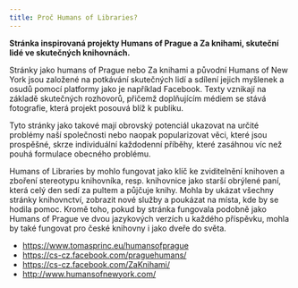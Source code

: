 ```yaml
---
title: Proč Humans of Libraries?
---
```


**Stránka inspirovaná projekty Humans of Prague a Za knihami, skuteční lidé ve skutečných knihovnách.**

Stránky jako humans of Prague nebo Za knihami a původní Humans of New York jsou založené na potkávání skutečných lidí a sdílení jejich myšlenek a osudů pomocí platformy jako je například Facebook. Texty vznikají na základě skutečných rozhovorů, přičemž doplňujícím médiem se stává fotografie, která projekt posouvá blíž k publiku. 

Tyto stránky jako takové mají obrovský potenciál ukazovat na určité problémy naší společnosti nebo naopak popularizovat věci, které jsou prospěšné, skrze individuální každodenní příběhy, které zasáhnou víc než pouhá formulace obecného problému.  

Humans of Libraries by mohlo fungovat jako klíč ke zviditelnění knihoven a zboření stereotypu knihovníka, resp. knihovnice jako starší obrýlené paní, která celý den sedí za pultem a půjčuje knihy. Mohla by ukázat všechny stránky knihovnctví, zobrazit nové služby a poukázat na místa, kde by se hodila pomoc. Kromě toho, pokud by stránka fungovala podobně jako Humans of Prague ve dvou jazykových verzích u každého příspěvku, mohla by také fungovat pro české knihovny i jako dveře do světa.

- https://www.tomasprinc.eu/humansofprague
- https://cs-cz.facebook.com/praguehumans/
- https://cs-cz.facebook.com/ZaKnihami/
- http://www.humansofnewyork.com/


